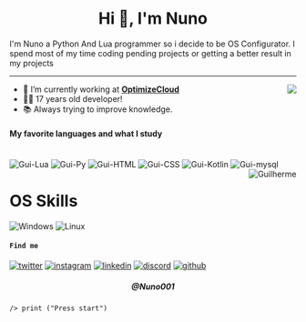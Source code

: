 <h1 align="center">Hi 👋, I'm Nuno</h1>



I'm Nuno a Python And Lua programmer so i decide to be OS Configurator. I spend most of my time coding pending projects or getting a better result in my projects 

---

<a href="https://discord.com/users/975068431625883718">
  <img src="https://lanyard-profile-readme.vercel.app/api/975068431625883718?hideTimestamp=true&idleMessage=Trying%20chillin'%20at%20the%20moment..." align="right" />
</a>

- 🔭 I’m currently working at [**OptimizeCloud**](https://github.com/optimizecloud)
-   👨‍💻 17 years old developer!
-   📚 Always trying to improve knowledge.

#### My favorite languages and what I study

<!-- TODO: Make technologies links takes you to repositories -->


<div style="display: inline_block"><br>
  <img align="center" alt="Gui-Lua" src="https://img.shields.io/badge/Lua-000080?style=for-the-badge&logo=lua&logoColor=white">
  <img align="center" alt="Gui-Py" src="https://img.shields.io/badge/Python-FFD700?style=for-the-badge&logo=python&logoColor=black">
  <img align="center" alt="Gui-HTML" src="https://img.shields.io/badge/HTML-239120?style=for-the-badge&logo=html5&logoColor=white">
  <img align="center" alt="Gui-CSS" src="https://img.shields.io/badge/CSS-239120?&style=for-the-badge&logo=css3&logoColor=white">
  <img align="center" alt="Gui-Kotlin" src="https://img.shields.io/badge/React-0095D5?&style=for-the-badge&logo=react&logoColor=white">
  <img align="center" alt="Gui-mysql" src="https://img.shields.io/badge/MySQL-009D5?&style=for-the-badge&logo=MySQL&logoColor=white">
  <img align="right" alt="Guilherme" src="https://media.discordapp.net/attachments/887924683616440393/887924729523081236/ezgif.com-gif-maker.gif?width=150&height=150">
</div>


# OS Skills

![Windows](https://img.shields.io/badge/Windows-017AD7?style=for-the-badge&logo=windows&logoColor=white)
![Linux](https://img.shields.io/badge/Linux-E34F26?style=for-the-badge&logo=linux&logoColor=black)



  #### `Find me`
[![twitter](https://skillicons.dev/icons?i=twitter)](https://twitter.com/Nuno001)
[![instagram](https://skillicons.dev/icons?i=instagram)](https://instagram.com/errorincode212)
[![linkedin](https://skillicons.dev/icons?i=linkedin)](https://www.linkedin.com/in/Nuno001/)
[![discord](https://skillicons.dev/icons?i=discord)](https://discord.gg/979Vn4xe)
[![github](https://skillicons.dev/icons?i=github)](https://github.com/Nuno001)
      
  </a>


  </a>


<h5 align="center">@Nuno001</h5>


  </a>

  </a>
  
    /> print ("Press start")
  </a>
</p>
